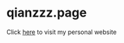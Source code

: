# qianzzz.page
Click <a href="https://qianzzzzz.github.io/Mypage/">here</a> to visit my personal website
